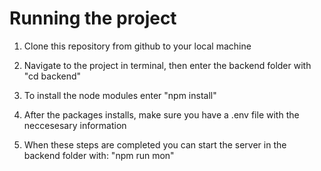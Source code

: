 # Running the project

1. Clone this repository from github to your local machine

2. Navigate to the project in terminal, then enter the backend folder with
   "cd backend"

3. To install the node modules enter
   "npm install"

4. After the packages installs, make sure you have a .env file with the neccesesary information

5. When these steps are completed you can start the server in the backend folder with:
   "npm run mon"
